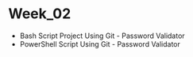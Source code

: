 # Week_02
- Bash Script Project Using Git -  Password Validator
- PowerShell Script Using Git - Password Validator
